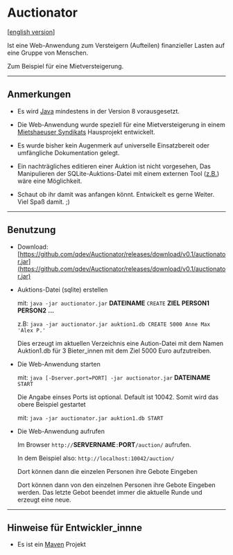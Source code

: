 # Auctionator

[[english version](./README.md)]

Ist eine Web-Anwendung zum Versteigern (Aufteilen) finanzieller Lasten auf eine Gruppe von Menschen.

Zum Beispiel f&uuml;r eine Mietversteigerung.

---
## Anmerkungen

* Es wird [Java](https://java.com/de/download) mindestens in der Version 8 vorausgesetzt.


* Die Web-Anwendung wurde speziell für eine Mietversteigerung in einem [Mietshaeuser Syndikats](https://www.syndikat.org) Hausprojekt entwickelt. 


* Es wurde bisher kein Augenmerk auf universelle Einsatzbereit oder umfängliche Dokumentation gelegt.


* Ein nachtr&auml;gliches editieren einer Auktion ist nicht vorgesehen, Das Manipulieren der SQLite-Auktions-Datei mit einem externen Tool ([z.B.](http://sqlitebrowser.org/)) w&auml;re eine M&ouml;glichkeit.


* Schaut ob ihr damit was anfangen k&ouml;nnt. Entwickelt es gerne Weiter. Viel Spa&szlig; damit. ;)


---
## Benutzung

* Download: [https://github.com/qdev/Auctionator/releases/download/v0.1/auctionator.jar](https://github.com/qdev/Auctionator/releases/download/v0.1/auctionator.jar)


* Auktions-Datei (sqlite) erstellen

  mit: `java -jar auctionator.jar` **DATEINAME** `CREATE` **ZIEL** **PERSON1** **PERSON2** **...**
  
  z.B: `java -jar auctionator.jar auktion1.db CREATE 5000 Anne Max 'Alex P.'`
  
  Dies erzeugt im aktuellen Verzeichnis eine Aution-Datei mit dem Namen Auktion1.db f&uuml;r 3 Bieter_innen mit dem Ziel 5000 Euro aufzutreiben.
  
* Die Web-Anwendung starten
  
  mit: `java [-Dserver.port=PORT] -jar auctionator.jar` **DATEINAME** `START`
  
  Die Angabe einses Ports ist optional. Default ist 10042. Somit wird das obere Beispiel gestartet
  
  mit: `java -jar auctionator.jar auktion1.db START`
  
* Die Web-Anwendung aufrufen
  
  Im Browser `http://`**SERVERNAME**`:`**PORT**`/auction/` aufrufen.
  
  In dem Beispiel also: `http://localhost:10042/auction/`
  
  Dort k&ouml;nnen dann die einzelen Personen ihre Gebote Eingeben 
  
  Dort k&ouml;nnen dann von den einzelnen Personen ihre Gebote Eingeben werden. Das letzte Gebot beendet immer die aktuelle Runde und erzeugt eine neue.
  
---
## Hinweise f&uuml;r Entwickler_innne

* Es ist ein [Maven](https://maven.apache.org/) Projekt  

